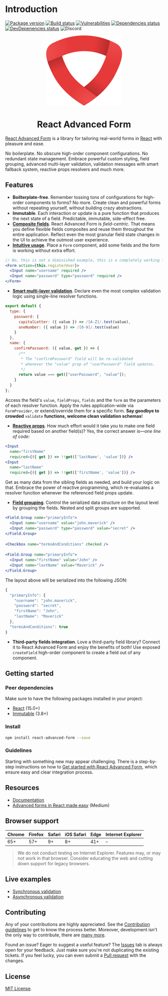 # Introduction

[![Package version](https://img.shields.io/npm/v/react-advanced-form.svg)](https://www.npmjs.com/package/react-advanced-form) [![Build status](https://img.shields.io/circleci/project/github/kettanaito/react-advanced-form/master.svg)](https://circleci.com/gh/kettanaito/react-advanced-form) [![Vulnerabilities](https://snyk.io/test/github/kettanaito/react-advanced-form/badge.svg)](https://snyk.io/test/github/kettanaito/react-advanced-form) [![Dependencies status](https://img.shields.io/david/kettanaito/react-advanced-form.svg)](https://david-dm.org/kettanaito/react-advanced-form) [![DevDepenencies status](https://img.shields.io/david/dev/kettanaito/react-advanced-form.svg)](https://david-dm.org/kettanaito/react-advanced-form?type=dev) ![Discord](https://img.shields.io/discord/443325109311373313.svg)

<p align="center">
   <img src="./logo.png" alt="React Advanced Form" />
 </p>

 <h1 align="center">React Advanced Form</h1>

[React Advanced Form](https://github.com/kettanaito/react-advanced-form) is a library for tailoring real-world forms in [React](https://reactjs.org/) with pleasure and ease.

No boilerplate. No obscure high-order component configurations. No redundant state management. Embrace powerful custom styling, field grouping, advanced multi-layer validation, validation messages with smart fallback system, reactive props resolvers and much more.

## Features

* **Boilterplate-free**. Remember tossing tons of configurations for high-order components to forms? No more. Create clean and powerful forms without repeating yourself, without building crazy abstractions.
* **Immutable**. Each interaction or update is a pure function that produces the next state of a field. Predictable, immutable, side-effect free.
* [**Composite fields**](https://redd.gitbook.io/react-advanced-form/getting-started/creating-fields). React Advanced Form is _field-centric_. That means you define flexible fields composites and reuse them throughout the entire application. Reflect even the most granular field state changes in the UI to achieve the outmost user experience.
* [**Intuitive usage**](https://redd.gitbook.io/react-advanced-form/getting-started/creating-form). Place a `Form` component, add some fields and the form is working without extra effort.

```jsx
// No, this is not a diminished example, this is a completely working form
<Form action={this.registerUser}>
  <Input name="username" required />
  <Input name="password" type="password" required />
</Form>
```

* [**Smart multi-layer validation**](https://redd.gitbook.io/react-advanced-form/validation/logic). Declare even the most complex validation logic using single-line resolver functions.

```javascript
export default {
  type: {
    password: {
      capitalLetter: ({ value }) => /[A-Z]/.test(value),
      oneNumber: ({ value }) => /[0-9]/.test(value)
    }
  },
  name: {
    confirmPassword: ({ value, get }) => {
      /**
       * The "confirmPassword" field will be re-validated
       * whenever the "value" prop of "userPassword" field updates.
       */
      return value === get(["userPassword", "value"]);
    }
  }
};
```

Access the field's `value`, `fieldProps`, `fields` and the `form` as the parameters of each resolver function. Apply the rules application-wide via `FormProvider`, or extend/override them for a specific form. **Say goodbye to crowded** `validate` **functions, welcome clean validation schemas**!

* [**Reactive props**](https://redd.gitbook.io/react-advanced-form/architecture/reactive-props). How much effort would it take you to make one field required based on another field\(s\)? Yes, the correct answer is—_one line of code_:

```jsx
<Input
  name="firstName"
  required={({ get }) => !!get(['lastName', 'value'])} />
<Input
  name="lastName"
  required={({ get }) => !!get(['firstName', 'value'])} />
```

Get as many data from the sibling fields as needed, and build your logic on that. Embrace the power of reactive programming, which re-evaluates a resolver function whenever the referenced field props update.

* [**Field grouping**](https://redd.gitbook.io/react-advanced-form/components/field.group). Control the serialized data structure on the layout level by grouping the fields. Nested and split groups are supported.

```jsx
<Field.Group name="primaryInfo">
  <Input name="username" value="john.maverick" />
  <Input name="password" type="password" value="secret" />
</Field.Group>

<Checkbox name="termsAndConditions" checked />

<Field.Group name="primaryInfo">
  <Input name="firstName" value="John" />
  <Input name="lastName" value="Maverick" />
</Field.Group>
```

The layout above will be serialized into the following JSON:

```javascript
{
  "primaryInfo": {
    "username": "john.maverick",
    "password": "secret",
    "firstName": "John",
    "lastName": "Maverick"
  },
  "termsAndConditions": true
}
```

* **Third-party fields integration**. Love a third-party field library? Connect it to React Advanced Form and enjoy the benefits of both! Use exposed `createField` high-order component to create a field out of any component.

## Getting started

### Peer dependencies

Make sure to have the following packages installed in your project:

* [React](https://github.com/facebook/react) \(15.0+\)
* [Immutable](https://github.com/facebook/immutable-js) \(3.8+\)

### Install

```bash
npm install react-advanced-form --save
```

### Guidelines

Starting with something new may appear challenging. There is a step-by-step instructions on how to [Get started with React Advanced Form](https://redd.gitbook.io/react-advanced-form/getting-started/installation), which ensure easy and clear integration process.

## Resources

* [Documentation](https://redd.gitbook.io/react-advanced-form)
* [Advanced forms in React made easy](https://medium.com/@kettanaito/advanced-forms-in-react-made-easy-92a6e208f017) \(Medium\)

## Browser support

| Chrome | Firefox | Safari | iOS Safari | Edge | Internet Explorer |
| --- | --- | --- | --- | --- | --- |
| 65+ | 57+ | 9+ | 8+ | 41+ | – |

> We do not conduct testing on Internet Explorer. Features may, or may not work in that browser. Consider educating the web and cutting down support for legacy browsers.

## Live examples

* [Synchronous validation](https://codesandbox.io/s/53wlvmp42l?module=%2Fsrc%2FSyncValidation.js)
* [Asynchronous validation](https://codesandbox.io/s/73236qlk06?module=%2Fsrc%2FAsyncValidation.js)

## Contributing

Any of your contributions are highly appreciated. See the [Contribution guidelines](https://redd.gitbook.io/react-advanced-form/developers/contributing) to get to know the process better. Moreover, development isn't the only way to contribute, there are [many more](https://redd.gitbook.io/react-advanced-form/developers/contributing#other-contributions).

Found an issue? Eager to suggest a useful feature? The [Issues](https://github.com/kettanaito/react-advanced-form/issues) tab is always open for your feedback. Just make sure you're not duplicating the existing tickets. If you feel lucky, you can even submit a [Pull request](https://github.com/kettanaito/react-advanced-form/pulls) with the changes.

## License

[MIT License](https://github.com/kettanaito/react-advanced-form/blob/master/LICENSE.md).

